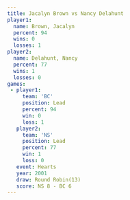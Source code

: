```yaml
---
title: Jacalyn Brown vs Nancy Delahunt
player1:               
  name: Brown, Jacalyn 
  percent: 94          
  wins: 0              
  losses: 1            
player2:               
  name: Delahunt, Nancy
  percent: 77          
  wins: 1              
  losses: 0            
games:
 - player1:        
     team: 'BC'    
     position: Lead
     percent: 94   
     win: 0        
     loss: 1       
   player2:        
     team: 'NS'    
     position: Lead
     percent: 77   
     win: 1        
     loss: 0       
   event: Hearts        
   year: 2001           
   draw: Round Robin(13)
   score: NS 8 - BC 6   
---
```

